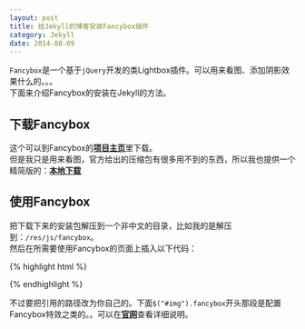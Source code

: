 ```yaml
---
layout: post
title: 给Jekyll的博客安装Fancybox插件
category: Jekyll
date: 2014-08-09
---
```


`Fancybox`是一个基于`jQuery`开发的类Lightbox插件。可以用来看图、添加阴影效果什么的。。。  
下面来介绍Fancybox的安装在Jekyll的方法。

## 下载Fancybox
这个可以到Fancybox的[**项目主页**](https://github.com/fancyapps/fancyBox/releases)里下载。  
但是我只是用来看图，官方给出的压缩包有很多用不到的东西，所以我也提供一个精简版的：[**本地下载**](/blog/2014/08/09/fancybox-v2.1.5-lite.zip)  

## 使用Fancybox
把下载下来的安装包解压到一个非中文的目录，比如我的是解压到：`/res/js/fancybox`。  
然后在所需要使用Fancybox的页面上插入以下代码：

<!-- more -->

{% highlight html %}
<!-- Fancybox -->
<link rel="stylesheet" href="/res/js/fancybox/jquery.fancybox.css">
<script type="text/javascript" src="/res/js/fancybox/jquery-1.11.0.min.js"></script>
<script type="text/javascript" src="/res/js/fancybox/jquery.fancybox.pack.js"></script>
<script>
	$('.post-main').each(function (i) {
        $(this).find('img').each(function () {
            var url = this.src;
            $(this).wrap('<a href="' + url + '" class="fancybox"></a>');
        });
        $(this).find('.fancybox').each(function () {
            $(this).attr('rel', i);
        });
    });
    $('.fancybox').fancybox({
		padding:7,
		openEffect:'fade',
		closeEffect:'fade',
		scrolling:'no',
    });
</script>
{% endhighlight %}

不过要把引用的路径改为你自己的。下面`$("#img").fancybox`开头那段是配置Fancybox特效之类的。。可以在[**官网**](http://fancybox.net/)查看详细说明。  
